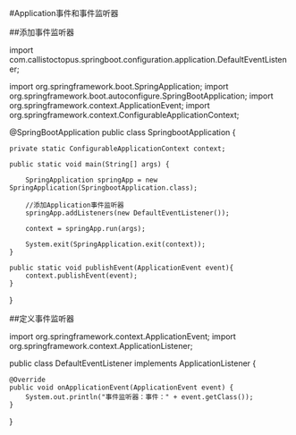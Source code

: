 #Application事件和事件监听器

##添加事件监听器

import com.callistoctopus.springboot.configuration.application.DefaultEventListener;

import org.springframework.boot.SpringApplication;
import org.springframework.boot.autoconfigure.SpringBootApplication;
import org.springframework.context.ApplicationEvent;
import org.springframework.context.ConfigurableApplicationContext;

@SpringBootApplication
public class SpringbootApplication {

	private static ConfigurableApplicationContext context;

	public static void main(String[] args) {

		SpringApplication springApp = new SpringApplication(SpringbootApplication.class);

		//添加Application事件监听器
		springApp.addListeners(new DefaultEventListener());

		context = springApp.run(args);

		System.exit(SpringApplication.exit(context));
	}

	public static void publishEvent(ApplicationEvent event){
		context.publishEvent(event);
	}

}

##定义事件监听器

import org.springframework.context.ApplicationEvent;
import org.springframework.context.ApplicationListener;

public class DefaultEventListener implements ApplicationListener<ApplicationEvent> {

    @Override
    public void onApplicationEvent(ApplicationEvent event) {
        System.out.println("事件监听器：事件：" + event.getClass());
    }
    
}

